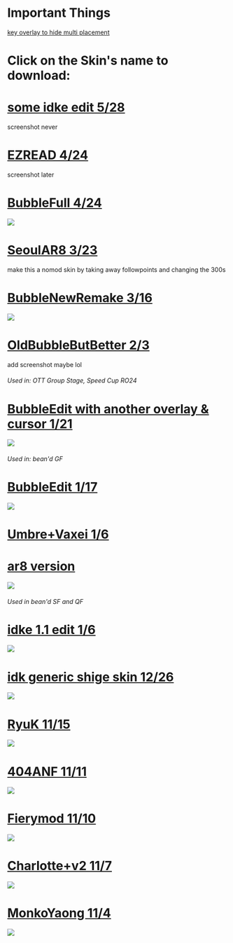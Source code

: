 # Important Things

[key overlay to hide multi placement](https://i.imgur.com/DzARxDy.png)



# Click on the Skin's name to download:

# [some idke edit 5/28](https://chezbananas.s-ul.eu/E7S1aymQ)
screenshot never
# [EZREAD 4/24](https://chezbananas.s-ul.eu/gSTdfOVm)
screenshot later

# [BubbleFull 4/24](https://chezbananas.s-ul.eu/WIGdHlf3)
![](https://osu.ppy.sh/ss/13093573)

# [SeoulAR8 3/23](https://chezbananas.s-ul.eu/5CaI6yVX)
make this a nomod skin by taking away followpoints and changing the 300s 

# [BubbleNewRemake 3/16](https://chezbananas.s-ul.eu/A6aBX8BL)
![](https://osu.ppy.sh/ss/12881136)

# [OldBubbleButBetter 2/3](https://www.dropbox.com/s/o0c2khlz2dowpq1/BubbleButBetter.osk?dl=0)
add screenshot maybe lol
###### Used in: OTT Group Stage, Speed Cup RO24

# [BubbleEdit with another overlay & cursor 1/21](https://puu.sh/CAqLI/1144f6db89.osk)
![](https://osu.ppy.sh/ss/12549185)
###### Used in: bean'd GF

# [BubbleEdit 1/17](https://puu.sh/CyphI/03650d86de.osk)
![](https://osu.ppy.sh/ss/12523906)

# [Umbre+Vaxei 1/6](https://puu.sh/CsH0m/da2ec61150.osk) 
# [ar8 version](https://puu.sh/CxegK/46274a4d79.osk)
![](https://osu.ppy.sh/ss/12457820)
###### Used in bean'd SF and QF

# [idke 1.1 edit 1/6](https://puu.sh/CsH8l/fae9db77fe.osk)
![](https://osu.ppy.sh/ss/12457853)

# [idk generic shige skin 12/26](https://puu.sh/CnHZW/1599b32a33.osk)
![](https://osu.ppy.sh/ss/12391557)

# [RyuK 11/15](https://puu.sh/C2vu7/04936abe9e.osk)
![](https://osu.ppy.sh/ss/12149429)

# [404ANF 11/11](https://puu.sh/C04ZE/0959960151.osk)
![](https://osu.ppy.sh/ss/12125131)

# [Fierymod 11/10](https://puu.sh/BZy4E/339b4d873d.osk)
![](https://osu.ppy.sh/ss/12117428)

# [Charlotte+v2 11/7](https://puu.sh/BY8px/e0f11019ab.osk)
![](https://i.imgur.com/FShrCmr.jpg)

# [MonkoYaong 11/4](http://www.mediafire.com/file/owkpu3vsnl9zm4h/MonkoYaong.osk/file)
![](https://i.imgur.com/PR7UjdC.jpg)



